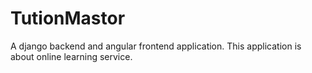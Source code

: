 # TutionMastor
A django backend and angular frontend application. This application is about online learning service.
